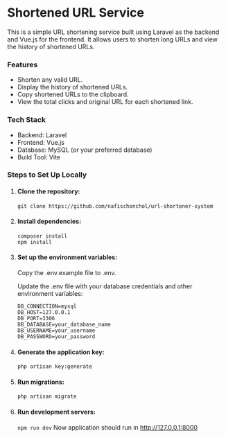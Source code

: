 # Shortened URL Service  

This is a simple URL shortening service built using Laravel as the backend and Vue.js for the frontend. It allows users to shorten long URLs and view the history of shortened URLs.

### Features
* Shorten any valid URL.
* Display the history of shortened URLs.
* Copy shortened URLs to the clipboard.
* View the total clicks and original URL for each shortened link.

### Tech Stack
* Backend: Laravel
* Frontend: Vue.js
* Database: MySQL (or your preferred database)
* Build Tool: Vite

### Steps to Set Up Locally
1. #### Clone the repository:
    `git clone https://github.com/nafischonchol/url-shortener-system`
2. #### Install dependencies:

    ```
    composer install
    npm install
    ```
3. #### Set up the environment variables:
   Copy the .env.example file to .env.

   Update the .env file with your database credentials and other environment variables:
    ```
    DB_CONNECTION=mysql
    DB_HOST=127.0.0.1
    DB_PORT=3306
    DB_DATABASE=your_database_name
    DB_USERNAME=your_username
    DB_PASSWORD=your_password
    ```
4. #### Generate the application key:
   `php artisan key:generate`
   
5. #### Run migrations:
    `php artisan migrate`
6. #### Run development servers:
    `npm run dev`
Now application should run in http://127.0.0.1:8000 
    

